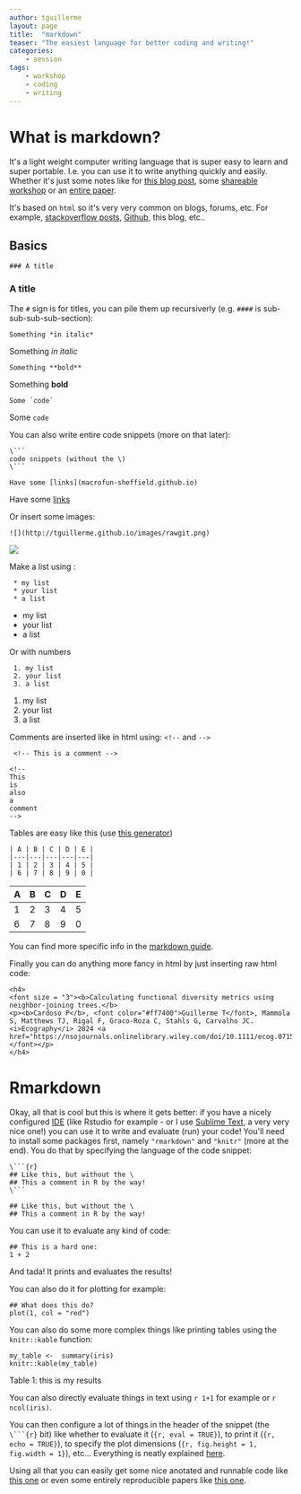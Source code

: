 ```yaml
---
author: tguillerme
layout: page
title:  "markdown"
teaser: "The easiest language for better coding and writing!"
categories:
    - session
tags:
    - workshop
    - coding
    - writing
---
```


# What is markdown?

It's a light weight computer writing language that is super easy to learn and super portable.
I.e. you can use it to write anything quickly and easily.
Whether it's just some notes like for [this blog post](https://github.com/macrofun-sheffield/macrofun-sheffield.github.io/blob/main/_posts/2024-05-17-Markdown.md), some [shareable workshop](https://github.com/TGuillerme/dispRity/blob/master/inst/vignettes/generating_inapplicable_characters.Rmd) or an [entire paper](https://github.com/TGuillerme/treats/blob/master/paper/treats_paper.Rmd).

It's based on `html` so it's very very common on blogs, forums, etc.
For example, [stackoverflow posts](https://stackoverflow.com/questions/51696837/r-phylo-object-how-to-connect-node-label-and-node-number/51739985#51739985), [Github](https://github.com/TGuillerme/dispRity/edit/master/README.md), this blog, etc..

## Basics

```
### A title
```

### A title

The `#` sign is for titles, you can pile them up recursiverly (e.g. `####` is sub-sub-sub-sub-section):


```
Something *in italic*
```


Something *in italic*

```
Something **bold**
```

Something **bold**



```
Some `code`
```

Some `code`



You can also write entire code snippets (more on that later):


```
\```
code snippets (without the \)
\```
```

```
Have some [links](macrofun-sheffield.github.io)
```

Have some [links](macrofun-sheffield.github.io)


Or insert some images:

```
![](http://tguillerme.github.io/images/rawgit.png)
```

![](http://tguillerme.github.io/images/rawgit.png)


Make a list using :

```
 * my list 
 * your list
 * a list
```

 * my list 
 * your list
 * a list

Or with numbers

```
 1. my list 
 2. your list
 3. a list
```

 1. my list 
 2. your list
 3. a list

Comments are inserted like in html using: `<!--` and `-->`

```
 <!-- This is a comment -->

<!--
This
is
also
a
comment
-->
```

Tables are easy like this (use [this generator](https://www.tablesgenerator.com/markdown_tables))

```
| A | B | C | D | E |
|---|---|---|---|---|
| 1 | 2 | 3 | 4 | 5 |
| 6 | 7 | 8 | 9 | 0 |
```

| A | B | C | D | E |
|---|---|---|---|---|
| 1 | 2 | 3 | 4 | 5 |
| 6 | 7 | 8 | 9 | 0 |

You can find more specific info in the [markdown guide](https://www.markdownguide.org/).

Finally you can do anything more fancy in html by just inserting raw html code:

```
<h4>
<font size = "3"><b>Calculating functional diversity metrics using neighbor-joining trees.</b>
<p><b>Cardoso P</b>, <font color="#ff7400">Guillerme T</font>, Mammola S, Matthews TJ, Rigal F, Graco-Roza C, Stahls G, Carvalho JC. <i>Ecography</i> 2024 <a href="https://nsojournals.onlinelibrary.wiley.com/doi/10.1111/ecog.07156">doi.org/10.1111/ecog.07156</a>.</font></p>
</h4>
```

<!-- <h4>
<font size = "3"><b>Calculating functional diversity metrics using neighbor-joining trees.</b>
<p><b>Cardoso P</b>, <font color="#ff7400">Guillerme T</font>, Mammola S, Matthews TJ, Rigal F, Graco-Roza C, Stahls G, Carvalho JC. <i>Ecography</i> 2024 <a href="https://nsojournals.onlinelibrary.wiley.com/doi/10.1111/ecog.07156">doi.org/10.1111/ecog.07156</a>.</font></p>
</h4>


 -->

# Rmarkdown

Okay, all that is cool but this is where it gets better: if you have a nicely configured [IDE](https://en.wikipedia.org/wiki/Integrated_development_environment) (like Rstudio for example - or I use [Sublime Text](https://en.wikipedia.org/wiki/Sublime_Text), a very very nice one!) you can use it to write and evaluate (run) your code! You'll need to install some packages first, namely `"rmarkdown"` and `"knitr"` (more at the end).
You do that by specifying the language of the code snippet:

```
\```{r}
## Like this, but without the \
## This a comment in R by the way!
\```
``` 

```
## Like this, but without the \
## This a comment in R by the way!
```

You can use it to evaluate any kind of code:

```
## This is a hard one:
1 + 2
```

And tada! It prints and evaluates the results!

You can also do it for plotting for example:

```
## What does this do?
plot(1, col = "red")
```

You can also do some more complex things like printing tables using the `knitr::kable` function:

```
my_table <-  summary(iris)
knitr::kable(my_table)
```
Table 1: this is my results

You can also directly evaluate things in text using `r 1+1` for example or `r ncol(iris)`.

You can then configure a lot of things in the header of the snippet (the `\```{r}` bit) like whether to evaluate it (`{r, eval = TRUE}`), to print it (`{r, echo = TRUE}`), to specify the plot dimensions (`{r, fig.height = 1, fig.width = 1}`), etc...
Everything is neatly explained [here](https://rmarkdown.rstudio.com/lesson-1.html).

Using all that you can easily get some nice anotated and runnable code like [this one](https://github.com/TGuillerme/dispRity/blob/master/inst/vignettes/generating_inapplicable_characters.Rmd) or even some entirely reproducible papers like [this one](https://github.com/TGuillerme/treats/blob/master/paper/treats_paper.Rmd).